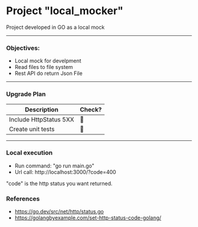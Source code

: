 # Project "local_mocker"

Project developed in GO as a local mock

---

### Objectives:

* Local mock for develpment
* Read files to file system
* Rest API do return Json File


---

### Upgrade Plan
| Description                                     | Check?                |
|-------------------------------------------------|-----------------------|
| Include HttpStatus 5XX                          | :black_square_button: |
| Create unit tests                               | :black_square_button: |


---

### Local execution

* Run command: "go run main.go"
* Url call: http://localhost:3000/?code=400

"code" is the http status you want returned.


### References

* https://go.dev/src/net/http/status.go
* https://golangbyexample.com/set-http-status-code-golang/